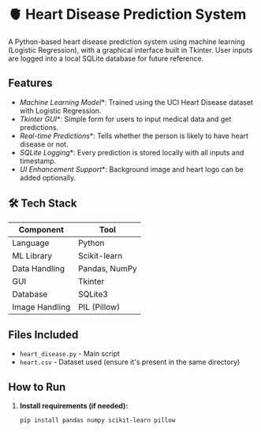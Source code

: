 # 🫀 Heart Disease Prediction System

A Python-based heart disease prediction system using machine learning (Logistic Regression), with a graphical interface built in Tkinter. User inputs are logged into a local SQLite database for future reference.

## Features

- *Machine Learning Model**: Trained using the UCI Heart Disease dataset with Logistic Regression.
- *Tkinter GUI**: Simple form for users to input medical data and get predictions.
- *Real-time Predictions**: Tells whether the person is likely to have heart disease or not.
- *SQLite Logging**: Every prediction is stored locally with all inputs and timestamp.
- *UI Enhancement Support**: Background image and heart logo can be added optionally.



## 🛠️ Tech Stack

| Component        | Tool                  |
|------------------|------------------------|
| Language         | Python                 |
| ML Library       | Scikit-learn           |
| Data Handling    | Pandas, NumPy          |
| GUI              | Tkinter                |
| Database         | SQLite3                |
| Image Handling   | PIL (Pillow)           |



## Files Included

- `heart_disease.py` - Main script
- `heart.csv` - Dataset used (ensure it's present in the same directory)




## How to Run

1. **Install requirements (if needed):**

   ```bash
   pip install pandas numpy scikit-learn pillow
